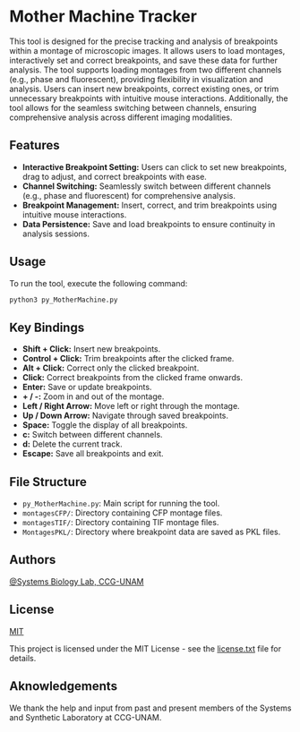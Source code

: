 # Mother Machine Tracker

This tool is designed for the precise tracking and analysis of breakpoints within a montage of microscopic images. It allows users to load montages, interactively set and correct breakpoints, and save these data for further analysis. The tool supports loading montages from two different channels (e.g., phase and fluorescent), providing flexibility in visualization and analysis. Users can insert new breakpoints, correct existing ones, or trim unnecessary breakpoints with intuitive mouse interactions. Additionally, the tool allows for the seamless switching between channels, ensuring comprehensive analysis across different imaging modalities.

## Features

- **Interactive Breakpoint Setting:** Users can click to set new breakpoints, drag to adjust, and correct breakpoints with ease.
- **Channel Switching:** Seamlessly switch between different channels (e.g., phase and fluorescent) for comprehensive analysis.
- **Breakpoint Management:** Insert, correct, and trim breakpoints using intuitive mouse interactions.
- **Data Persistence:** Save and load breakpoints to ensure continuity in analysis sessions.

## Usage

To run the tool, execute the following command:
```bash
python3 py_MotherMachine.py
```

## Key Bindings

- **Shift + Click:** Insert new breakpoints.
- **Control + Click:** Trim breakpoints after the clicked frame.
- **Alt + Click:** Correct only the clicked breakpoint.
- **Click:** Correct breakpoints from the clicked frame onwards.
- **Enter:** Save or update breakpoints.
- **+ / -:** Zoom in and out of the montage.
- **Left / Right Arrow:** Move left or right through the montage.
- **Up / Down Arrow:** Navigate through saved breakpoints.
- **Space:** Toggle the display of all breakpoints.
- **c:** Switch between different channels.
- **d:** Delete the current track.
- **Escape:** Save all breakpoints and exit.

## File Structure

- `py_MotherMachine.py`: Main script for running the tool.
- `montagesCFP/`: Directory containing CFP montage files.
- `montagesTIF/`: Directory containing TIF montage files.
- `MontagesPKL/`: Directory where breakpoint data are saved as PKL files.

## Authors

[@Systems Biology Lab, CCG-UNAM](https://github.com/ccg-esb-lab)

## License

[MIT](https://choosealicense.com/licenses/mit/)

This project is licensed under the MIT License - see the [license.txt](license.txt) file for details. 

## Aknowledgements

We thank the help and input from past and present members of the Systems and Synthetic Laboratory at CCG-UNAM.

